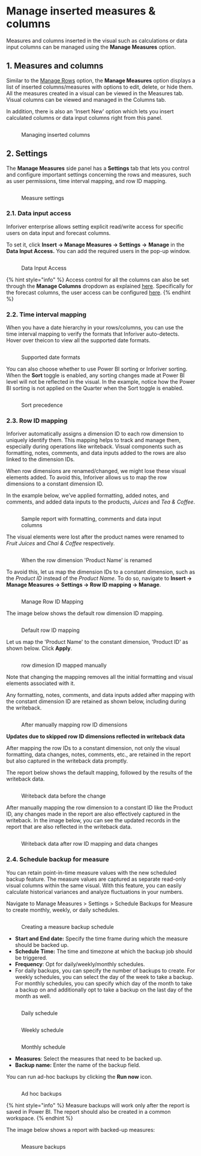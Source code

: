 # Manage inserted measures & columns

Measures and columns inserted in the visual such as calculations or data input columns can be managed using the **Manage Measures** option.

## 1. Measures and columns

Similar to the [Manage Rows](manage-inserted-rows-and-columns-1.md#id-1.-manage-rows) option, the **Manage Measures** option displays a list of inserted columns/measures with options to edit, delete, or hide them. All the measures created in a visual can be viewed in the Measures tab. Visual columns can be viewed and managed in the Columns tab.

In addition, there is also an 'Insert New' option which lets you insert calculated columns or data input columns right from this panel.

<figure><img src="../../.gitbook/assets/image (689).png" alt=""><figcaption><p>Managing inserted columns</p></figcaption></figure>

## 2. Settings

The **Manage Measures** side panel has a **Settings** tab that lets you control and configure important settings concerning the rows and measures, such as user permissions, time interval mapping, and row ID mapping.

<figure><img src="../../.gitbook/assets/image (14).png" alt=""><figcaption><p>Measure settings</p></figcaption></figure>

### 2.1. Data input access

Inforiver enterprise allows setting explicit read/write access for specific users on data input and forecast columns.&#x20;

To set it, click **Insert -> Manage Measures -> Settings** **->** **Manage** in the **Data Input Access.** You can add the required users in the pop-up window.

<figure><img src="../../.gitbook/assets/image (691).png" alt=""><figcaption><p>Data Input Access</p></figcaption></figure>

{% hint style="info" %}
Access control for all the columns can also be set through the **Manage Columns** dropdown as explained [here](insert-manual-input-columns.md#id-3.-access-control). Specifically for the forecast columns, the user access can be configured [here](../7.-planning-budgeting-and-forecasting/forecasting.md).
{% endhint %}

### 2.2. Time interval mapping

When you have a date hierarchy in your rows/columns, you can use the time interval mapping to verify the formats that Inforiver auto-detects. Hover over the<img src="../../.gitbook/assets/image (1) (1) (1) (1) (1) (1) (1) (1) (1) (1) (1) (1) (1) (1) (1) (1) (1) (1) (1) (1) (1) (1) (1) (1) (1) (1) (1) (1) (1) (1) (1) (1) (1) (1) (1) (1) (1) (1).png" alt="" data-size="line">icon to view all the supported date formats.

<figure><img src="../../.gitbook/assets/image (2) (1) (1) (1) (1) (1) (1) (1) (1) (1) (1) (1) (1) (1) (1) (1) (1) (1) (1) (1) (1) (1) (1) (1) (1) (1) (1) (1) (1) (1) (1).png" alt=""><figcaption><p>Supported date formats</p></figcaption></figure>

You can also choose whether to use Power BI sorting or Inforiver sorting. When the **Sort** toggle is enabled, any sorting changes made at Power BI level will not be reflected in the visual. In the example, notice how the Power BI sorting is not applied on the Quarter when the Sort toggle is enabled.

<figure><img src="../../.gitbook/assets/image (32).png" alt=""><figcaption><p>Sort precedence</p></figcaption></figure>

### 2.3. Row ID mapping

Inforiver automatically assigns a dimension ID to each row dimension to uniquely identify them. This mapping helps to track and manage them, especially during operations like writeback. Visual components such as formatting, notes, comments, and data inputs added to the rows are also linked to the dimension IDs.&#x20;

When row dimensions are renamed/changed, we might lose these visual elements added. To avoid this, Inforiver allows us to map the row dimensions to a constant dimension ID.

In the example below, we’ve applied formatting, added notes, and comments, and added data inputs to the products, _Juices_ and _Tea & Coffee_.

<figure><img src="../../.gitbook/assets/image (2) (1) (1) (1) (1) (2) (1).png" alt=""><figcaption><p>Sample report with formatting, comments and data input columns</p></figcaption></figure>

The visual elements were lost after the product names were renamed to _Fruit Juices_ and _Chai & Coffee_ respectively.

<figure><img src="../../.gitbook/assets/image (3) (1) (1) (2) (1).png" alt=""><figcaption><p>When the row dimension 'Product Name' is renamed</p></figcaption></figure>

To avoid this, let us map the dimension IDs to a constant dimension, such as the _Product ID_ instead of the _Product Name_. To do so, navigate to **Insert -> Manage Measures -> Settings -> Row ID mapping   -> Manage**.

<figure><img src="../../.gitbook/assets/image (5) (1) (3).png" alt=""><figcaption><p>Manage Row ID Mapping</p></figcaption></figure>

The image below shows the default row dimension ID mapping.&#x20;

<figure><img src="../../.gitbook/assets/image (4) (1) (1) (2) (1).png" alt=""><figcaption><p>Default row ID mapping</p></figcaption></figure>

Let us map the 'Product Name' to the constant dimension, 'Product ID' as shown below. Click **Apply**.

<figure><img src="../../.gitbook/assets/image (6) (1) (3).png" alt=""><figcaption><p>row dimesion ID mapped manually</p></figcaption></figure>

Note that changing the mapping removes all the initial formatting and visual elements associated with it.

Any formatting, notes, comments, and data inputs added after mapping with the constant dimension ID are retained as shown below, including during the writeback.

<figure><img src="../../.gitbook/assets/row-dimension-id-mapping.png" alt=""><figcaption><p>After manually mapping row ID dimensions</p></figcaption></figure>

**Updates due to skipped row ID dimensions reflected in writeback data**

After mapping the row IDs to a constant dimension, not only the visual formatting, data changes, notes, comments, etc., are retained in the report but also captured in the writeback data promptly.

The report below shows the default mapping, followed by the results of the writeback data.

<figure><img src="../../.gitbook/assets/1.5.1..png" alt=""><figcaption><p>Writeback data before the change</p></figcaption></figure>

After manually mapping the row dimension to a constant ID like the Product ID, any changes made in the report are also effectively captured in the writeback. In the image below, you can see the updated records in the report that are also reflected in the writeback data.

<figure><img src="../../.gitbook/assets/1.5.2. rowID-2.png" alt=""><figcaption><p>Writeback data after row ID mapping and data changes</p></figcaption></figure>

### 2.4. Schedule backup for measure

You can retain point-in-time measure values with the new scheduled backup feature. The measure values are captured as separate read-only visual columns within the same visual. With this feature, you can easily calculate historical variances and analyze fluctuations in your numbers.

Navigate to Manage Measures > Settings > Schedule Backups for Measure to create monthly, weekly, or daily schedules.

<figure><img src="../../.gitbook/assets/image (1) (1) (5).png" alt=""><figcaption><p>Creating a measure backup schedule</p></figcaption></figure>

* **Start and End date:** Specify the time frame during which the measure should be backed up.
* **Schedule Time:** The time and timezone at which the backup job should be triggered.
* **Frequency**: Opt for daily/weekly/monthly schedules.&#x20;
* For daily backups, you can specify the number of backups to create. For weekly schedules, you can select the day of the week to take a backup. For monthly schedules, you can specify which day of the month to take a backup on and additionally opt to take a backup on the last day of the month as well.

<div><figure><img src="../../.gitbook/assets/image (1103).png" alt=""><figcaption><p>Daily schedule</p></figcaption></figure> <figure><img src="../../.gitbook/assets/2025-01-02_14h26_57.png" alt=""><figcaption><p>Weekly schedule</p></figcaption></figure> <figure><img src="../../.gitbook/assets/2025-01-02_14h27_10.png" alt=""><figcaption><p>Monthly schedule</p></figcaption></figure></div>

* **Measures**: Select the measures that need to be backed up.
* **Backup name:** Enter the name of the backup field.

You can run ad-hoc backups by clicking the **Run now** icon.

<figure><img src="../../.gitbook/assets/image (1104).png" alt=""><figcaption><p>Ad hoc backups</p></figcaption></figure>

{% hint style="info" %}
Measure backups will work only after the report is saved in Power BI. The report should also be created in a common workspace.
{% endhint %}

The image below shows a report with backed-up measures:

<figure><img src="../../.gitbook/assets/image (1) (1) (1) (1) (1) (1) (1) (1) (1) (1) (1) (1).png" alt=""><figcaption><p>Measure backups</p></figcaption></figure>
